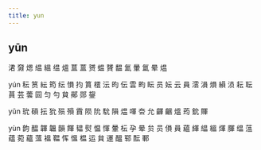 ```yaml
---
title: yun
---
```


## yūn
涒
奫
煾
緼
縕
缊
熅
蒀
蒕
赟
蝹
贇
馧
氳
暈
氲
晕
煴

yún
秐
筼
紜
筠
纭
愪
抣
篔
橒
沄
昀
伝
雲
畇
眃
员
妘
云
員
澐
溳
熉
縜
涢
耘
耺
蒷
芸
蕓
囩
匀
勻
貟
鄖
郧
鋆







yǔn
玧
磒
抎
狁
殒
殞
霣
陨
阭
馻
隕
煴
喗
夽
允
齳
齫
熅
荺
鈗
賱












yùn
韵
醖
韗
韞
韻
餫
韫
熨
愠
惲
暈
枟
孕
晕
贠
员
傊
員
藴
緷
緼
縕
煇
腪
缊
蕰
蕴
菀
蘊
薀
褞
鞰
恽
慍
榅
运
貟
運
醞
郓
酝
鄆
